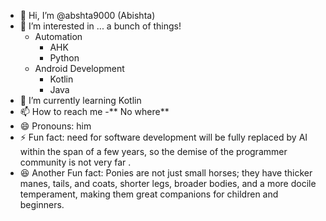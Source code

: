 - 👋 Hi, I’m @abshta9000 (Abishta)
- 👀 I’m interested in ... a bunch of things!
  - Automation
      - AHK
      - Python
  - Android Development
      - Kotlin
      - Java
- 🌱 I’m currently learning Kotlin
- 📫 How to reach me
    -** No where**
- 😄 Pronouns: him
- ⚡ Fun fact: need for software development will be fully replaced by AI within the span of a few years, so the demise of the programmer community is not very far .
- 😆 Another Fun fact: Ponies are not just small horses; they have thicker manes, tails, and coats, shorter legs, broader bodies, and a more docile temperament, making them great companions for children and beginners.

<!---
abshta9000/abshta9000 is a ✨ special ✨ repository because its `README.md` (this file) appears on your GitHub profile.
You can click the Preview link to take a look at your changes.
--->
